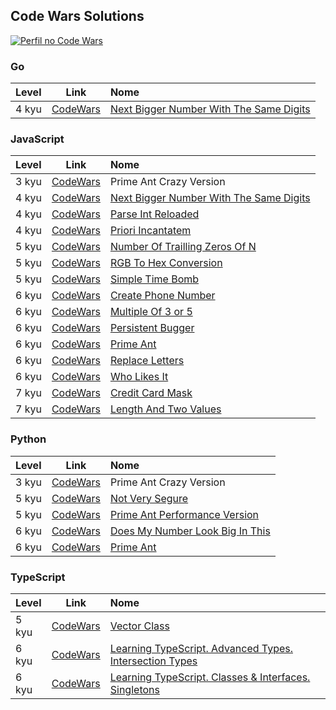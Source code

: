 ## Code Wars Solutions

[![Perfil no Code Wars](https://www.codewars.com/users/barzs/badges/large)](https://www.codewars.com/users/barzs)

### Go

| Level       | Link                                                               | Nome |
| :---        | :----:                                                             | :--- |
| 4 kyu       | [CodeWars](https://www.codewars.com/kata/55983863da40caa2c900004e) | [Next Bigger Number With The Same Digits](Go/4_kyu/NextBiggerNumberWithTheSameDigits.go) |

### JavaScript

| Level       | Link                                                               | Nome |
| :---        | :----:                                                             | :--- |
| 3 kyu       | [CodeWars](https://www.codewars.com/kata/5a54e01d80eba8014c000344) | Prime Ant Crazy Version |
| 4 kyu       | [CodeWars](https://www.codewars.com/kata/55983863da40caa2c900004e) | [Next Bigger Number With The Same Digits](JavaScript/4_kyu/NextBiggerNumberWithTheSameDigits.js) |
| 4 kyu       | [CodeWars](https://www.codewars.com/kata/525c7c5ab6aecef16e0001a5) | [Parse Int Reloaded](JavaScript/4_kyu/ParseIntReloaded.js) |
| 4 kyu       | [CodeWars](https://www.codewars.com/kata/574d0b01b4b769b207000ca3) | [Priori Incantatem](JavaScript/4_kyu/PrioriIncantatem.js) |
| 5 kyu       | [CodeWars](https://www.codewars.com/kata/52f787eb172a8b4ae1000a34) | [Number Of Trailling Zeros Of N](JavaScript/5_kyu/NumberOfTrailingZerosOfN.js) |
| 5 kyu       | [CodeWars](https://www.codewars.com/kata/513e08acc600c94f01000001) | [RGB To Hex Conversion](JavaScript/5_kyu/RGBToHexConversion.js) |
| 5 kyu       | [CodeWars](https://www.codewars.com/kata/523c7fbb0d47a759580000e2) | [Simple Time Bomb](JavaScript/5_kyu/SimpleTimeBomb.js) |
| 6 kyu       | [CodeWars](https://www.codewars.com/kata/525f50e3b73515a6db000b83) | [Create Phone Number](JavaScript/6_kyu/CreatePhoneNumber.js) |
| 6 kyu       | [CodeWars](https://www.codewars.com/kata/514b92a657cdc65150000006) | [Multiple Of 3 or 5](JavaScript/6_kyu/MutipleOf3or5.js) |
| 6 kyu       | [CodeWars](https://www.codewars.com/kata/55bf01e5a717a0d57e0000ec) | [Persistent Bugger](JavaScript/6_kyu/PersistentBugger.js) |
| 6 kyu       | [CodeWars](https://www.codewars.com/kata/5a2c084ab6cfd7f0840000e4) | [Prime Ant](JavaScript/6_kyu/PrimeAnt.js) |
| 6 kyu       | [CodeWars](https://www.codewars.com/kata/5a4331b18f27f2b31f000085) | [Replace Letters](JavaScript/6_kyu/ReplaceLetters.js) |
| 6 kyu       | [CodeWars](https://www.codewars.com/kata/5266876b8f4bf2da9b000362) | [Who Likes It](JavaScript/6_kyu/WhoLikesIt.js) |
| 7 kyu       | [CodeWars](https://www.codewars.com/kata/5412509bd436bd33920011bc) | [Credit Card Mask](JavaScript/7_kyu/CreditCardMask.js) |
| 7 kyu       | [CodeWars](https://www.codewars.com/kata/62a611067274990047f431a8) | [Length And Two Values](JavaScript/7_kyu/LengthAndTwoValues.js) |

### Python

| Level       | Link                                                               | Nome |
| :---        | :----:                                                             | :--- |
| 3 kyu       | [CodeWars](https://www.codewars.com/kata/5a54e01d80eba8014c000344) | Prime Ant Crazy Version |
| 5 kyu       | [CodeWars](https://www.codewars.com/kata/526dbd6c8c0eb53254000110) | [Not Very Segure](Python/5_kyu/NotVerySecure.py) |
| 5 kyu       | [CodeWars](https://www.codewars.com/kata/5a2e96f1c5e2849eef00014a) | [Prime Ant Performance Version](Python/5_kyu/PrimeAntPerformanceVersion.py) |
| 6 kyu       | [CodeWars](https://www.codewars.com/kata/5287e858c6b5a9678200083c) | [Does My Number Look Big In This](Python/6_kyu/DoesMyNumberLookBigInThis.py) |
| 6 kyu       | [CodeWars](https://www.codewars.com/kata/5a2c084ab6cfd7f0840000e4) | [Prime Ant](Python/6_kyu/PrimeAnt.py) |

### TypeScript

| Level       | Link                                                               | Nome |
| :---        | :----:                                                             | :--- |
| 5 kyu       | [CodeWars](https://www.codewars.com/kata/526dad7f8c0eb5c4640000a4) | [Vector Class](TypeScript/5_kyu/VectorClass.ts) |
| 6 kyu       | [CodeWars](https://www.codewars.com/kata/5916c87540ef95d8e1000007) | [Learning TypeScript. Advanced Types. Intersection Types](TypeScript/6_kyu/LearningTSClassesInterfacesSingleton.ts) |
| 6 kyu       | [CodeWars](https://www.codewars.com/kata/591445324670baed3200008d) | [Learning TypeScript. Classes & Interfaces. Singletons](TypeScript/6_kyu/LearningTSAdvancedIntersectionTypes.ts) |
